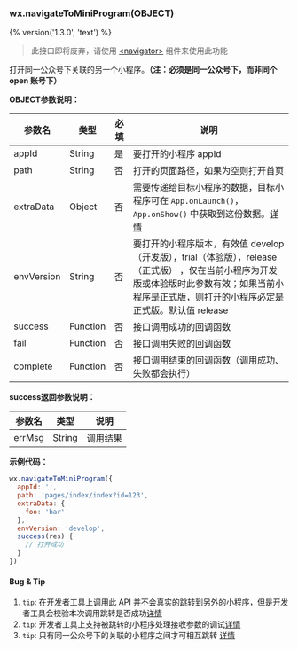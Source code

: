 ### wx.navigateToMiniProgram(OBJECT)
{% version('1.3.0', 'text') %}

>  此接口即将废弃，请使用 [&lt;navigator&gt;](../component/navigator.md) 组件来使用此功能

打开同一公众号下关联的另一个小程序。**（注：必须是同一公众号下，而非同个 open 账号下）**

**OBJECT参数说明：**

| 参数名     | 类型     | 必填 | 说明                                                                                                                                                                                                      |
|------------|----------|------|-----------------------------------------------------------------------------------------------------------------------------------------------------------------------------------------------------------|
| appId      | String   | 是   | 要打开的小程序 appId                                                                                                                                                                                      |
| path       | String   | 否   | 打开的页面路径，如果为空则打开首页                                                                                                                                                                        |
| extraData  | Object   | 否   | 需要传递给目标小程序的数据，目标小程序可在 `App.onLaunch()`，`App.onShow()` 中获取到这份数据。[详情](../framework/app-service/app.md)                                                                     |
| envVersion | String   | 否   | 要打开的小程序版本，有效值 develop（开发版），trial（体验版），release（正式版） ，仅在当前小程序为开发版或体验版时此参数有效；如果当前小程序是正式版，则打开的小程序必定是正式版。默认值 release         |
| success    | Function | 否   | 接口调用成功的回调函数                                                                                                                                                                                    |
| fail       | Function | 否   | 接口调用失败的回调函数                                                                                                                                                                                    |
| complete   | Function | 否   | 接口调用结束的回调函数（调用成功、失败都会执行）                                                                                                                                                          |

**success返回参数说明：**

| 参数名 | 类型   | 说明     |
|--------|--------|----------|
| errMsg | String | 调用结果 |

**示例代码：**

```javascript
wx.navigateToMiniProgram({
  appId: '',
  path: 'pages/index/index?id=123',
  extraData: {
    foo: 'bar'
  },
  envVersion: 'develop',
  success(res) {
    // 打开成功
  }
})
```

#### Bug & Tip

1. `tip`: 在开发者工具上调用此 API 并不会真实的跳转到另外的小程序，但是开发者工具会校验本次调用跳转是否成功[详情](../devtools/different.md#小程序跳转的调试支持)
1. `tip`: 开发者工具上支持被跳转的小程序处理接收参数的调试[详情](../devtools/different.md#小程序跳转的调试支持)
1. `tip`: 只有同一公众号下的关联的小程序之间才可相互跳转 [详情](https://mp.weixin.qq.com/debug/wxadoc/introduction/index.html#公众号关联小程序)
